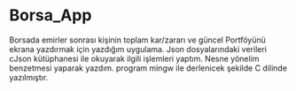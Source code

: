 # Borsa_App
Borsada emirler sonrası kişinin toplam kar/zararı ve güncel Portföyünü ekrana yazdırmak için yazdığım uygulama.
Json dosyalarındaki verileri cJson kütüphanesi ile okuyarak ilgili işlemleri yaptım. Nesne yönelim benzetmesi yaparak yazdım.
program mingw ile derlenicek şekilde C dilinde yazılmıştır.
